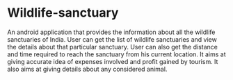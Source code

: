 # Wildlife-sanctuary
An android application that provides the information about all the wildlife sanctuaries 
of India. User can get the list of wildlife sanctuaries and view the details about that particular 
sanctuary. User can also get the distance and time required to reach the sanctuary from his 
current location. It aims at giving accurate idea of expenses involved and profit gained by 
tourism. It also aims at giving details about any considered animal. 
